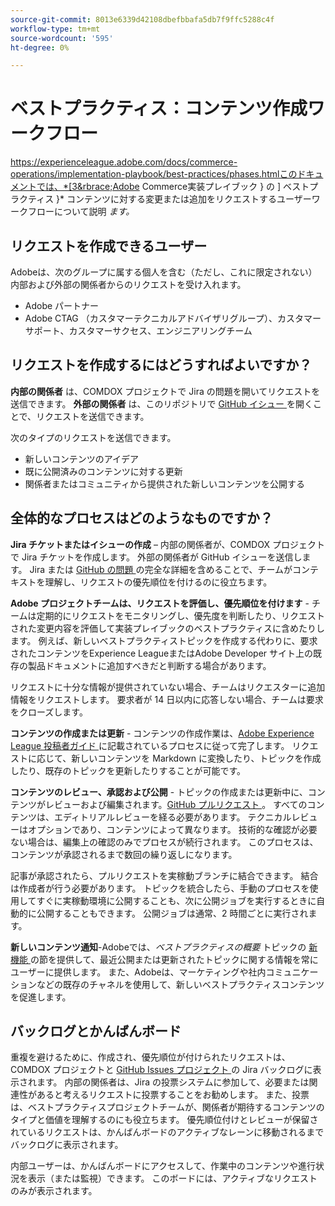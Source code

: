 ```yaml
---
source-git-commit: 8013e6339d42108dbefbbafa5db7f9ffc5288c4f
workflow-type: tm+mt
source-wordcount: '595'
ht-degree: 0%

---
```

# ベストプラクティス：コンテンツ作成ワークフロー

https://experienceleague.adobe.com/docs/commerce-operations/implementation-playbook/best-practices/phases.htmlこのドキュメントでは、*[3&rbrace;Adobe Commerce実装プレイブック &rbrace; の ] ベストプラクティス &rbrace;* コンテンツに対する変更または追加をリクエストするユーザーワークフローについて説明 *ます。*

## リクエストを作成できるユーザー

Adobeは、次のグループに属する個人を含む（ただし、これに限定されない）内部および外部の関係者からのリクエストを受け入れます。

- Adobe パートナー
- Adobe CTAG （カスタマーテクニカルアドバイザリグループ）、カスタマーサポート、カスタマーサクセス、エンジニアリングチーム

## リクエストを作成するにはどうすればよいですか？

**内部の関係者** は、COMDOX プロジェクトで Jira の問題を開いてリクエストを送信できます。 **外部の関係者** は、このリポジトリで [GitHub イシュー ](https://github.com/AdobeDocs/commerce-operations.en/issues/new/choose) を開くことで、リクエストを送信できます。

次のタイプのリクエストを送信できます。

- 新しいコンテンツのアイデア
- 既に公開済みのコンテンツに対する更新
- 関係者またはコミュニティから提供された新しいコンテンツを公開する

## 全体的なプロセスはどのようなものですか？


**Jira チケットまたはイシューの作成** – 内部の関係者が、COMDOX プロジェクトで Jira チケットを作成します。 外部の関係者が GitHub イシューを送信します。 Jira または [GitHub の問題 ](https://github.com/AdobeDocs/commerce-operations.en/issues/new/choose) の完全な詳細を含めることで、チームがコンテキストを理解し、リクエストの優先順位を付けるのに役立ちます。

**Adobe プロジェクトチームは、リクエストを評価し、優先順位を付けます** - チームは定期的にリクエストをモニタリングし、優先度を判断したり、リクエストされた変更内容を評価して実装プレイブックのベストプラクティスに含めたりします。 例えば、新しいベストプラクティストピックを作成する代わりに、要求されたコンテンツをExperience LeagueまたはAdobe Developer サイト上の既存の製品ドキュメントに追加すべきだと判断する場合があります。

リクエストに十分な情報が提供されていない場合、チームはリクエスターに追加情報をリクエストします。 要求者が 14 日以内に応答しない場合、チームは要求をクローズします。

**コンテンツの作成または更新** - コンテンツの作成作業は、[Adobe Experience League 投稿者ガイド ](https://experienceleague.adobe.com/docs/contributor/contributor-guide/introduction.html) に記載されているプロセスに従って完了します。 リクエストに応じて、新しいコンテンツを Markdown に変換したり、トピックを作成したり、既存のトピックを更新したりすることが可能です。

**コンテンツのレビュー、承認および公開** - トピックの作成または更新中に、コンテンツがレビューおよび編集されます。[GitHub プルリクエスト ](https://experienceleague.adobe.com/docs/contributor/contributor-guide/setup/git-fundamentals.html?lang=en#pull-requests)。 すべてのコンテンツは、エディトリアルレビューを経る必要があります。 テクニカルレビューはオプションであり、コンテンツによって異なります。 技術的な確認が必要ない場合は、編集上の確認のみでプロセスが続行されます。 このプロセスは、コンテンツが承認されるまで数回の繰り返しになります。

記事が承認されたら、プルリクエストを実稼動ブランチに結合できます。 結合は作成者が行う必要があります。 トピックを統合したら、手動のプロセスを使用してすぐに実稼動環境に公開することも、次に公開ジョブを実行するときに自動的に公開することもできます。 公開ジョブは通常、2 時間ごとに実行されます。

**新しいコンテンツ通知**-Adobeでは、*ベストプラクティスの概要* トピックの [ 新機能 ](https://experienceleague.adobe.com/docs/commerce-operations/implementation-playbook/best-practices/phases.html?lang=en) の節を提供して、最近公開または更新されたトピックに関する情報を常にユーザーに提供します。 また、Adobeは、マーケティングや社内コミュニケーションなどの既存のチャネルを使用して、新しいベストプラクティスコンテンツを促進します。

## バックログとかんばんボード

重複を避けるために、作成され、優先順位が付けられたリクエストは、COMDOX プロジェクトと [GitHub Issues プロジェクト ](https://github.com/orgs/AdobeDocs/projects/6/views/1) の Jira バックログに表示されます。 内部の関係者は、Jira の投票システムに参加して、必要または関連性があると考えるリクエストに投票することをお勧めします。 また、投票は、ベストプラクティスプロジェクトチームが、関係者が期待するコンテンツのタイプと価値を理解するのにも役立ちます。 優先順位付けとレビューが保留されているリクエストは、かんばんボードのアクティブなレーンに移動されるまでバックログに表示されます。

内部ユーザーは、かんばんボードにアクセスして、作業中のコンテンツや進行状況を表示（または監視）できます。 このボードには、アクティブなリクエストのみが表示されます。
